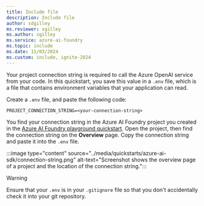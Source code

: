 ```yaml
---
title: Include file
description: Include file
author: sdgilley
ms.reviewer: sgilley
ms.author: sgilley
ms.service: azure-ai-foundry
ms.topic: include
ms.date: 11/03/2024
ms.custom: include, ignite-2024
---
```


Your project connection string is required to call the Azure OpenAI service from your code. In this quickstart, you save this value in a `.env` file, which is a file that contains environment variables that your application can read. 

Create a `.env` file, and paste the following code:

```text
PROJECT_CONNECTION_STRING=<your-connection-string>
```

You find your connection string in the Azure AI Foundry project you created in the [Azure AI Foundry playground quickstart](../quickstarts/get-started-playground.md).  Open the project, then find the connection string on the **Overview** page.  Copy the connection string and paste it into the `.env` file.

:::image type="content" source="../media/quickstarts/azure-ai-sdk/connection-string.png" alt-text="Screenshot shows the overview page of a project and the location of the connection string.":::

> [!WARNING]
> Ensure that your `.env` is in your `.gitignore` file so that you don't accidentally check it into your git repository.
